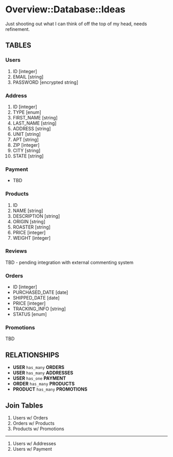 # Overview::Database::Ideas

Just shooting out what I can think of off the top of my head, needs refinement.

## TABLES

### Users

1. ID [integer]
2. EMAIL [string]
3. PASSWORD [encrypted string]

### Address

1. ID [integer]
2. TYPE [enum]
3. FIRST_NAME [string]
4. LAST_NAME [string]
5. ADDRESS [string]
6. UNIT [string]
7. APT [string]
8. ZIP [integer]
9. CITY [string]
10. STATE [string]

### Payment

- TBD

### Products

1. ID
2. NAME [string]
3. DESCRIPTION [string]
4. ORIGIN [string]
5. ROASTER [string]
6. PRICE [integer]
7. WEIGHT [integer]

### Reviews

TBD - pending integration with external commenting system

### Orders

- ID [integer]
- PURCHASED_DATE [date]
- SHIPPED_DATE [date]
- PRICE [integer]
- TRACKING_INFO [string]
- STATUS [enum]

### Promotions

TBD

## RELATIONSHIPS

- **USER** `has_many` **ORDERS**
- **USER** `has_many` **ADDRESSES**
- **USER** `has_one` **PAYMENT**
- **ORDER** `has_many` **PRODUCTS**
- **PRODUCT** `has_many` **PROMOTIONS**

## Join Tables

1. Users w/ Orders
2. Orders w/ Products
3. Products w/ Promotions

---

1. Users w/ Addresses
2. Users w/ Payment